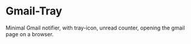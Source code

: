 # Gmail-Tray
Minimal Gmail notifier, with tray-icon, unread counter, opening the gmail page on a browser.
